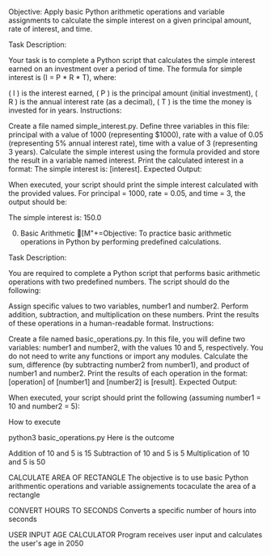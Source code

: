 Objective: Apply basic Python arithmetic operations and variable assignments to calculate the simple interest on a given principal amount, rate of interest, and time.

Task Description:

Your task is to complete a Python script that calculates the simple interest earned on an investment over a period of time. The formula for simple interest is (I = P * R * T), where:

( I ) is the interest earned,
( P ) is the principal amount (initial investment),
( R ) is the annual interest rate (as a decimal),
( T ) is the time the money is invested for in years.
Instructions:

Create a file named simple_interest.py.
Define three variables in this file:
principal with a value of 1000 (representing $1000),
rate with a value of 0.05 (representing 5% annual interest rate),
time with a value of 3 (representing 3 years).
Calculate the simple interest using the formula provided and store the result in a variable named interest.
Print the calculated interest in a format: The simple interest is: [interest].
Expected Output:

When executed, your script should print the simple interest calculated with the provided values. For principal = 1000, rate = 0.05, and time = 3, the output should be:

The simple interest is: 150.0

0. Basic Arithmetic
[M"+=Objective: To practice basic arithmetic operations in Python by performing predefined calculations.

Task Description:

You are required to complete a Python script that performs basic arithmetic operations with two predefined numbers. The script should do the following:

Assign specific values to two variables, number1 and number2.
Perform addition, subtraction, and multiplication on these numbers.
Print the results of these operations in a human-readable format.
Instructions:

Create a file named basic_operations.py.
In this file, you will define two variables: number1 and number2, with the values 10 and 5, respectively.
You do not need to write any functions or import any modules.
Calculate the sum, difference (by subtracting number2 from number1), and product of number1 and number2.
Print the results of each operation in the format: [operation] of [number1] and [number2] is [result].
Expected Output:

When executed, your script should print the following (assuming number1 = 10 and number2 = 5):

How to execute

python3 basic_operations.py
Here is the outcome

Addition of 10 and 5 is 15
Subtraction of 10 and 5 is 5
Multiplication of 10 and 5 is 50

CALCULATE AREA OF RECTANGLE
The objective is to use basic Python arithmentic operations and variable assignements tocaculate the area of a rectangle

CONVERT HOURS TO SECONDS
Converts a specific number of hours into seconds

USER INPUT AGE CALCULATOR
Program receives user input and calculates the user's age in 2050



